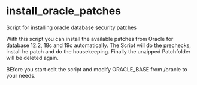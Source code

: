 # install_oracle_patches
Script for installing oracle database security patches

With this script you can install the available patches from Oracle for database 12.2, 18c and 19c automatically.
The Script will do the prechecks, install he patch and do the housekeeping.
Finally the unzipped Patchfolder will be deleted again.

BEfore you start edit the script and modify ORACLE_BASE from /oracle to your needs.
